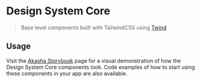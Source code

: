 # Design System Core

> Base level components built with TailwindCSS using [Twind](https://twind.style)

## Usage

Visit the [Akasha Storybook](https://storybook-awf.netlify.app/) page for a visual demonstration of how the Design System Core components look. Code examples of how to start using these components in your app are also available. 
